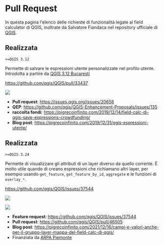 # Pull Request

In questa pagina l'elenco delle richieste di funzionalità legate al field calculator di QGIS, inoltrate da Salvatore Fiandaca nel repository ufficiale di [QGIS](https://github.com/qgis/QGIS).

## Realizzata

`>=QGIS 3.12`

Permette di salvare le espressioni utente personalizzate nel profilo utente. Introdotta a partire da [QGIS 3.12 Bucaresti](https://hfcqgis.opendatasicilia.it/release/novita_312/)

<https://github.com/qgis/QGIS/pull/33437>

![](https://pigrecoinfinito.files.wordpress.com/2019/12/image-28.png)

- **Pull request**: <https://issues.qgis.org/issues/20658>
- **QEP**: <https://github.com/qgis/QGIS-Enhancement-Proposals/issues/135>
- **raccolta fondi**: <https://pigrecoinfinito.com/2019/12/14/field-calc-di-qgis-save-expressions-crowdfunding/>
- **Blog post**: <https://pigrecoinfinito.com/2019/12/31/qgis-espressioni-utente/>

## Realizzata

`>=QGIS 3.24`

Permette di visualizzare gli attributi di un layer diverso da quello corrente. È molto utile quando di creano espressioni che richiamano altri layer, per esempio usando `get_feature`, `get_feature_by_id`, `aggregate` e le funzioni di `overlay_*`.

<https://github.com/qgis/QGIS/issues/37544>

![](https://user-images.githubusercontent.com/7631137/86370780-6d12b600-bc80-11ea-8a48-e1177eb6b056.png)

![](https://pigrecoinfinito.files.wordpress.com/2021/12/image-7.png)

- **Feature request**: <https://github.com/qgis/QGIS/issues/37544>
- **Pull request**: <https://github.com/qgis/QGIS/pull/46505>
- **Blog post**: <https://pigrecoinfinito.com/2021/12/16/campi-e-valori-anche-per-il-gruppo-layer-mappa-del-field-calc-di-qgis/>
- Finanziata da [ARPA Piemonte](http://www.arpa.piemonte.it/)
